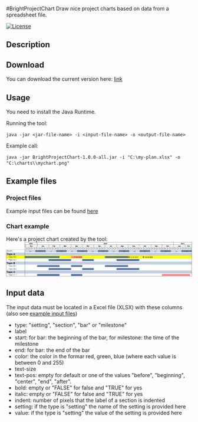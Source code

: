 #BrightProjectChart
Draw nice project charts based on data from a spreadsheet file.

[![License](https://img.shields.io/badge/License-Apache%202.0-blue.svg)](https://opensource.org/licenses/Apache-2.0)
 
## Description
 
## Download 
You can download the current version here:
[link](https://github.com/pheyse/BrightProjectChart/tree/master/build/libs)

## Usage
You need to install the Java Runtime.

Running the tool:
```
java -jar <jar-file-name> -i <input-file-name> -o <output-file-name>
```
Example call:
```
java -jar BrightProjectChart-1.0.0-all.jar -i "C:\my-plan.xlsx" -o "C:\charts\\mychart.png"
```



## Example files
### Project files
Example input files can be found [here](https://github.com/pheyse/BrightProjectChart/tree/master/data)

### Chart example
Here's a project chart created by the tool:
![Chart](https://github.com/pheyse/BrightProjectChart/blob/master/examples/example_a.png "Chart")


## Input data
The input data must be located in a Excel file (XLSX) with these columns (also see [example input files](https://github.com/pheyse/BrightProjectChart/tree/master/data))
 - type: "setting", "section", "bar" or "milestone"
 - label
 - start: for bar: the beginning of the bar, for milestone: the time of the milestone
 - end: for bar: the end of the bar
 - color: the color in the formar red, green, blue (where each value is between 0 and 255)
 - text-size
 - text-pos: empty for default or one of the values "before", "beginning", "center", "end", "after".
 - bold: empty or "FALSE" for false and "TRUE" for yes
 - italic: empty or "FALSE" for false and "TRUE" for yes
 - indent: number of pixels that the label of a section is indented
 - setting: if the type is "setting" the name of the setting is provided here
 - value: if the type is "setting" the value of the setting is provided here
